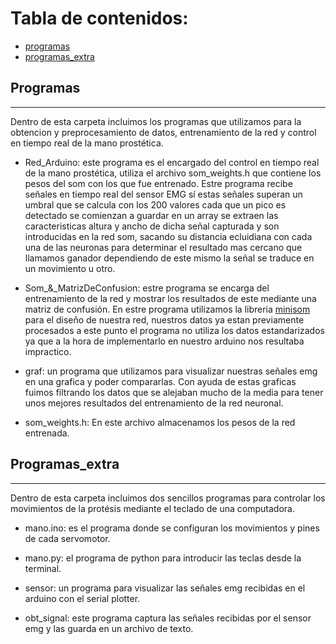 # Tabla de contenidos:

- [programas](#Programas)
- [programas_extra](#Programas_extra)


## Programas
---
Dentro de esta carpeta incluimos los programas que utilizamos para la obtencion y preprocesamiento de datos, entrenamiento de la red y control en
tiempo real de la mano prostética.

+ Red_Arduino: este programa es el encargado del control en tiempo real de la mano prostética, utiliza el archivo som_weights.h que contiene los pesos del som con los que fue entrenado. Estre programa recibe señales en tiempo real del sensor EMG sí estas señales superan un umbral que se calcula con los 200 valores cada que un pico es detectado se comienzan a guardar en un array se extraen las caracteristicas altura y ancho de dicha señal capturada y son introducidas en la red som, sacando su distancia ecluidiana con cada una de las neuronas para determinar el resultado mas cercano que llamamos ganador dependiendo de este mismo la señal se traduce en un movimiento u otro.

+ Som_&_MatrizDeConfusion: estre programa se encarga del entrenamiento de la red y mostrar los resultados de este mediante una matriz de confusión. En estre programa utilizamos la libreria [minisom](https://github.com/JustGlowing/minisom) para el diseño de nuestra red, nuestros datos ya estan previamente procesados a este punto el programa no utiliza los datos estandarizados ya que a la hora de implementarlo en nuestro arduino nos resultaba impractico.

+ graf: un programa que utilizamos para visualizar nuestras señales emg en una grafica y poder compararlas. Con ayuda de estas graficas fuimos filtrando los datos que se alejaban mucho de la media para tener unos mejores resultados del entrenamiento de la red neuronal.

+ som_weights.h: En este archivo almacenamos los pesos de la red entrenada.

## Programas_extra
---
Dentro de esta carpeta incluimos dos sencillos programas para controlar los movimientos de la protésis mediante el teclado de una computadora.

+ mano.ino: es el programa donde se configuran los movimientos y pines de cada servomotor.

+ mano.py: el programa de python para introducir las teclas desde la terminal.

+ sensor: un programa para visualizar las señales emg recibidas en el arduino con el serial plotter.

+ obt_signal: este programa captura las señales recibidas por el sensor emg y las guarda en un archivo de texto.
